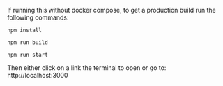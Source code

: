 If running this without docker compose, to get a production build run the following commands:

`npm install`

`npm run build`

`npm run start`

Then either click on a link the terminal to open or go to: http://localhost:3000
